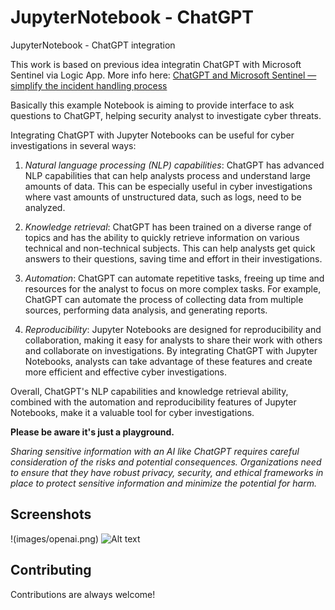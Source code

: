 # JupyterNotebook - ChatGPT
JupyterNotebook - ChatGPT integration

This work is based on previous idea integratin ChatGPT with Microsoft Sentinel via Logic App. More info here: [ChatGPT and Microsoft Sentinel — simplify the incident handling process](https://medium.com/@antonio.formato/chatgpt-and-microsoft-sentinel-simplify-the-incident-handling-process-7f1c6a1ed925) 

Basically this example Notebook is aiming to provide interface to ask questions to ChatGPT, helping security analyst to investigate cyber threats.

Integrating ChatGPT with Jupyter Notebooks can be useful for cyber investigations in several ways:

1. *Natural language processing (NLP) capabilities*: ChatGPT has advanced NLP capabilities that can help analysts process and understand large amounts of data. This can be especially useful in cyber investigations where vast amounts of unstructured data, such as logs, need to be analyzed.

2. *Knowledge retrieval*: ChatGPT has been trained on a diverse range of topics and has the ability to quickly retrieve information on various technical and non-technical subjects. This can help analysts get quick answers to their questions, saving time and effort in their investigations.

3. *Automation*: ChatGPT can automate repetitive tasks, freeing up time and resources for the analyst to focus on more complex tasks. For example, ChatGPT can automate the process of collecting data from multiple sources, performing data analysis, and generating reports.

4. *Reproducibility*: Jupyter Notebooks are designed for reproducibility and collaboration, making it easy for analysts to share their work with others and collaborate on investigations. By integrating ChatGPT with Jupyter Notebooks, analysts can take advantage of these features and create more efficient and effective cyber investigations.

Overall, ChatGPT's NLP capabilities and knowledge retrieval ability, combined with the automation and reproducibility features of Jupyter Notebooks, make it a valuable tool for cyber investigations.

**Please be aware it's just a playground.**

*Sharing sensitive information with an AI like ChatGPT requires careful consideration of the risks and potential consequences. Organizations need to ensure that they have robust privacy, security, and ethical frameworks in place to protect sensitive information and minimize the potential for harm.*


## Screenshots

!(images/openai.png)
![Alt text](url "Title")

## Contributing

Contributions are always welcome!
